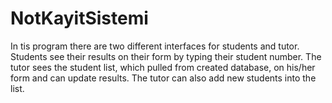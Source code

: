# NotKayitSistemi

In tis program there are two different interfaces for students and tutor. 
Students see their results on their form by typing their student number.
The tutor sees the student list, which pulled from created database, on his/her form and can update results. 
The tutor can also add new students into the list.
